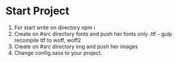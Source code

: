 <h1>Start Project</h1>

1. For start write on directory npm i
2. Create on #src directory fonts and push her fonts only .ttf - gulp recompile ttf to woff, woff2
3. Create on #src directory img and push her images
4. Change config.sass to your project.
